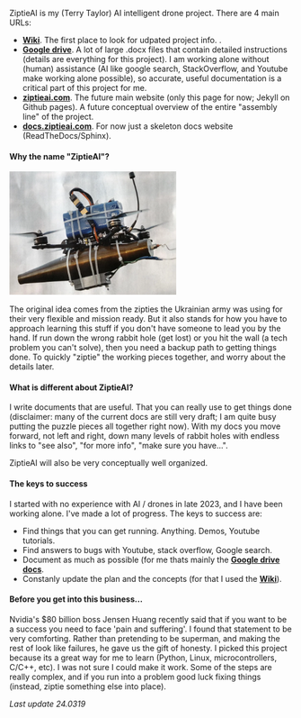 ZiptieAI is my (Terry Taylor) AI intelligent drone project. There are 4 main URLs:

- **[Wiki](https://github.com/terrytaylorbonn/auxdrone/wiki)**. The first place to look for udpated project info. .
- **[Google drive](https://drive.google.com/drive/folders/1HrzLExPTAL5PIKx_j_y0GJ6_RANR8Tjm)**.  A lot of large .docx files that contain detailed instructions (details are everything for this project). I am working alone without (human) assistance (AI like google search, StackOverflow, and Youtube make working alone possible), so accurate, useful documentation is a critical part of this project for me. 
- **[ziptieai.com](https://ziptieai.com)**. The future main website (only this page for now; Jekyll on Github pages). A future conceptual overview of the entire "assembly line" of the project.
- **[docs.ziptieai.com](https://docs.ziptieai.com)**. For now just a skeleton docs website (ReadTheDocs/Sphinx). 
  
#### **Why the name "ZiptieAI"?**

![drones](/assets/ziptiedrone2.png)

The original idea comes from the zipties the Ukrainian army was using for their very flexible and mission ready. But it also stands for how you have to approach learning this stuff if you don't have someone to lead you by the hand. If run down the wrong rabbit hole (get lost) or you hit the wall (a tech problem you can't solve), then you need a backup path to getting things done. To quickly "ziptie" the working pieces together, and worry about the details later. 

#### **What is different about ZiptieAI?**

I write documents that are useful. That you can really use to get things done (disclaimer: many of the current docs are still very draft; I am quite busy putting the puzzle pieces all together right now). With my docs you move forward, not left and right, down many levels of rabbit holes with endless links to "see also", "for more info", "make sure you have...". 

ZiptieAI will also be very conceptually well organized.

#### **The keys to success**

I started with no experience with AI / drones in late 2023, and I have been working alone. I've made a lot of progress. The keys to success are:
- Find things that you can get running. Anything. Demos, Youtube tutorials. 
- Find answers to bugs with Youtube, stack overflow, Google search. 
- Document as much as possible (for me thats mainly the **[Google drive docs](https://drive.google.com/drive/folders/1HrzLExPTAL5PIKx_j_y0GJ6_RANR8Tjm)**.
- Constanly update the plan and the concepts (for that I used the **[Wiki](https://github.com/terrytaylorbonn/auxdrone/wiki)**).

#### **Before you get into this business...**

Nvidia's $80 billion boss Jensen Huang recently said that if you want to be a success you need to face 'pain and suffering'. I found that statement to be very comforting. Rather than pretending to be superman, and making the rest of look like failures, he gave us the gift of honesty. I picked this project because its a great way for me to learn (Python, Linux, microcontrollers, C/C++, etc). I was not sure I could make it work. Some of the steps are really complex, and if you run into a problem good luck fixing things (instead, ziptie something else into place).

*Last update 24.0319* 
